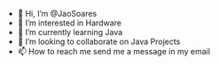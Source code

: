 - 👋 Hi, I’m @JaoSoares
- 👀 I’m interested in Hardware
- 🌱 I’m currently learning Java
- 💞️ I’m looking to collaborate on Java Projects
- 📫 How to reach me send me a message in my email

